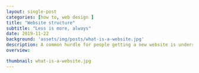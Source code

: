 ```yaml
---
layout: single-post
categories: [how to, web design ]
title: "Website structure"
subtitle: "Less is more, always"
date: 2019-11-22
background: 'assets/img/posts/what-is-a-website.jpg'
description: A common hurdle for people getting a new website is understanding what exactly they are getting and what they actually need. This is a guide to what a website actual is and the various types of websites.
overview:

thumbnail: what-is-a-website.jpg
---
```

